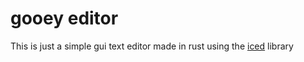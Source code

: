 # gooey editor

This is just a simple gui text editor made in rust using the [iced](https://github.com/iced-rs/iced) library
